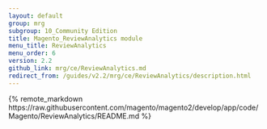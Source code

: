 ```yaml
---
layout: default
group: mrg
subgroup: 10_Community Edition
title: Magento_ReviewAnalytics module
menu_title: ReviewAnalytics
menu_order: 6
version: 2.2
github_link: mrg/ce/ReviewAnalytics.md
redirect_from: /guides/v2.2/mrg/ce/ReviewAnalytics/description.html
---
```


<div class="mrg-content" markdown="1">
{% remote_markdown https://raw.githubusercontent.com/magento/magento2/develop/app/code/Magento/ReviewAnalytics/README.md %}
</div>